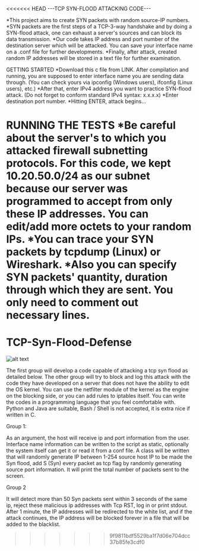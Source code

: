 <<<<<<< HEAD
---TCP SYN-FLOOD ATTACKING CODE---

*This project aims to create SYN packets with random source-IP numbers. *SYN packets are the first steps of a TCP-3-way handshake and by doing a SYN-flood attack, one can exhaust a server's sources and can block its data transmission. 
*Our code takes IP address and port number of the destination server which will be attacked. You can save your interface name on a .conf file for further developments. 
*Finally, after attack, created random IP addresses will be stored in a text file for further examination.

GETTING STARTED
*Download this c file from LINK. After compilation and running, you are supposed to enter interface name you are sending data through. (You can check yours via ipconfig (Windows users), ifconfig (Linux users), etc.)
*After that, enter IPv4 address you want to practice SYN-flood attack. (Do not forget to conform standard IPv4 syntax: x.x.x.x)
*Enter destination port number. 
*Hitting ENTER, attack begins...

RUNNING THE TESTS
*Be careful about the server's to which you attacked firewall subnetting protocols. For this code, we kept 10.20.50.0/24 as our subnet because our server was programmed to accept from only these IP addresses. You can edit/add more octets to your random IPs.
*You can trace your SYN packets by tcpdump (Linux) or Wireshark.
*Also you can specify SYN packets' quantity, duration through which they are sent. You only need to comment out necessary lines.
=======
# TCP-Syn-Flood-Defense

![alt text](https://github.com/boranyldrm/Kangal/blob/master/project_logo.jpeg?raw=true)

The first group will develop a code capable of attacking a tcp syn flood as detailed below. The other group will try to block and log this attack with the code they have developed on a server that does not have the ability to edit the OS kernel. You can use the netfilter module of the kernel as the engine on the blocking side, or you can add rules to iptables itself. You can write the codes in a programming language that you feel comfortable with. Python and Java are suitable, Bash / Shell is not accepted, it is extra nice if written in C.




Group 1:

As an argument, the host will receive ip and port information from the user. Interface name information can be written to the script as static, optionally the system itself can get it or read it from a conf file.
A class will be written that will randomly generate IP between 1-254 source host IP to be made the Syn flood, add S (Syn) every packet as tcp flag by randomly generating source port information. It will print the total number of packets sent to the screen.


Group 2

It will detect more than 50 Syn packets sent within 3 seconds of the same ip, reject these malicious ip addresses with Tcp RST, log in or print stdout. After 1 minute, the IP addresses will be redirected to the white list, and if the attack continues, the IP address will be blocked forever in a file that will be added to the blacklist.
>>>>>>> 9f9811bdf5529ba1f7d06e704dcc37b85fe3cdf0
